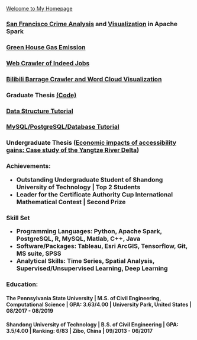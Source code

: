 <h><a href="https://iyutpo.github.io/Yinghai-Yu/">Welcome to My Homepage</a></h>

<h3><a href="https://github.com/iyutpo/San-Fancicso-Crime">San Francisco Crime Analysis</a><a> and </a><a href="https://www.youtube.com/watch?v=5P6qwwHRRzE&feature=youtu.be">Visualization</a><a> in Apache Spark</a></h3>

<h3><a href="https://github.com/iyutpo/Greenhouse">Green House Gas Emission</a></h3>
<h3><a href="https://github.com/iyutpo/Indeed-Job-Openings-Crawler">Web Crawler of Indeed Jobs</a></h3>
<h3><a href="https://github.com/iyutpo/BarrageWordFrequencyVisualization/blob/master/BilibiliBarrage.ipynb">Bilibili Barrage Crawler and Word Cloud Visualization</a></h3>
<h3><a>Graduate Thesis </a><a href="https://github.com/iyutpo/Graduate">(Code)</a></h3>
<h3><a href="https://github.com/iyutpo/DStructures">Data Structure Tutorial</a></h3>
<h3><a href="https://github.com/iyutpo/SQL">MySQL/PostgreSQL/Database Tutorial</a></h3>
<h3><a>Undergraduate Thesis (</a><a href="https://www.sciencedirect.com/science/article/pii/S0197397517301790">Economic impacts of accessibility gains: Case study of the Yangtze River Delta</a><a>)</a></h3>

<h3>Achievements:
  <ul>
    <li>Outstanding Undergraduate Student of Shandong University of Technology | <b>Top 2 Students</b></li>
    <li>Leader for the Certificate Authority Cup International Mathematical Contest | <b>Second Prize</b></li>
  </ul>
</h3>
<h3>Skill Set
  <ul>
    <li><b>Programming Languages: </b>Python, Apache Spark, PostgreSQL, R, MySQL, Matlab, C++, Java</li>
    <li><b>Software/Packages: </b>Tableau, Esri ArcGIS, Tensorflow, Git, MS suite, SPSS</li>
    <li><b>Analytical Skills: </b>Time Series, Spatial Analysis, Supervised/Unsupervised Learning, Deep Learning</li>
  </ul>
</h3>
<h3>Education: 
  <h4><b>The Pennsylvania State University</b> | M.S. of Civil Engineering, Computational Science | GPA: 3.63/4.00 | University Park, United States | 08/2017 - 08/2019</h4>
  <h4><b>Shandong University of Technology</b> | B.S. of Civil Engineering | GPA: 3.5/4.00 | Ranking: 6/83 | Zibo, China | 09/2013 - 06/2017</h4>
</h3>

<!--Whenever you commit to this repository, GitHub Pages will run [Jekyll](https://jekyllrb.com/) to rebuild the pages in your site, from the content in your Markdown files.-->

<!--
- Bulleted
- List
1. Numbered
2. List
**Bold** and _Italic_ and `Code` text
[Link](url) and ![Image](src)
```-->
